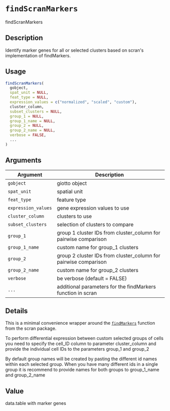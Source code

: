 # `findScranMarkers`

findScranMarkers


## Description

Identify marker genes for all or selected clusters based on scran's implementation of findMarkers.


## Usage

```r
findScranMarkers(
  gobject,
  spat_unit = NULL,
  feat_type = NULL,
  expression_values = c("normalized", "scaled", "custom"),
  cluster_column,
  subset_clusters = NULL,
  group_1 = NULL,
  group_1_name = NULL,
  group_2 = NULL,
  group_2_name = NULL,
  verbose = FALSE,
  ...
)
```


## Arguments

Argument      |Description
------------- |----------------
`gobject`     |     giotto object
`spat_unit`     |     spatial unit
`feat_type`     |     feature type
`expression_values`     |     gene expression values to use
`cluster_column`     |     clusters to use
`subset_clusters`     |     selection of clusters to compare
`group_1`     |     group 1 cluster IDs from cluster_column for pairwise comparison
`group_1_name`     |     custom name for group_1 clusters
`group_2`     |     group 2 cluster IDs from cluster_column for pairwise comparison
`group_2_name`     |     custom name for group_2 clusters
`verbose`     |     be verbose (default = FALSE)
`...`     |     additional parameters for the findMarkers function in scran


## Details

This is a minimal convenience wrapper around
 the [`findMarkers`](#findmarkers) function from the scran package.
 
 To perform differential expression between custom selected groups of cells
 you need to specify the cell_ID column to parameter cluster_column 
 and provide the individual cell IDs to the parameters group_1 and group_2 
 
 By default group names will be created by pasting the different id names within each selected group.
 When you have many different ids in a single group
 it is recommend to provide names for both groups to group_1_name and group_2_name


## Value

data.table with marker genes


